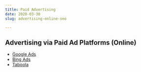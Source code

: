 ```yaml
---
title: Paid Advertising
date: 2020-03-30
slug: advertising-online-seo

---
```

## Advertising via Paid Ad Platforms (Online)

* [Google Ads](https://ads.google.com/intl/en_in/home/ "Google Ads India")
* [Bing Ads](https://ads.microsoft.com/ "Microsoft Bing Ads")
* [Taboola](https://www.taboola.com/ "Taboola Paid Ads")